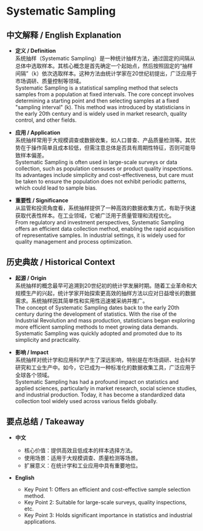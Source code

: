 # Systematic Sampling

## 中文解释 / English Explanation

* **定义 / Definition**  
  系统抽样（Systematic Sampling）是一种统计抽样方法，通过固定的间隔从总体中选取样本。其核心概念是首先确定一个起始点，然后按照固定的“抽样间隔”（k）依次选取样本。这种方法由统计学家在20世纪初提出，广泛应用于市场调研、质量控制等领域。  
  Systematic Sampling is a statistical sampling method that selects samples from a population at fixed intervals. The core concept involves determining a starting point and then selecting samples at a fixed "sampling interval" (k). This method was introduced by statisticians in the early 20th century and is widely used in market research, quality control, and other fields.

* **应用 / Application**  
  系统抽样常用于大规模调查或数据收集，如人口普查、产品质量检测等。其优势在于操作简单且成本较低，但需注意总体是否具有周期性特征，否则可能导致样本偏差。  
  Systematic Sampling is often used in large-scale surveys or data collection, such as population censuses or product quality inspections. Its advantages include simplicity and cost-effectiveness, but care must be taken to ensure the population does not exhibit periodic patterns, which could lead to sample bias.

* **重要性 / Significance**  
  从监管和投资角度看，系统抽样提供了一种高效的数据收集方式，有助于快速获取代表性样本。在工业领域，它被广泛用于质量管理和流程优化。  
  From regulatory and investment perspectives, Systematic Sampling offers an efficient data collection method, enabling the rapid acquisition of representative samples. In industrial settings, it is widely used for quality management and process optimization.

## 历史典故 / Historical Context

* **起源 / Origin**  
  系统抽样的概念最早可追溯到20世纪初的统计学发展时期。随着工业革命和大规模生产的兴起，统计学家开始探索更高效的抽样方法以应对日益增长的数据需求。系统抽样因其简单性和实用性迅速被采纳并推广。  
  The concept of Systematic Sampling dates back to the early 20th century during the development of statistics. With the rise of the Industrial Revolution and mass production, statisticians began exploring more efficient sampling methods to meet growing data demands. Systematic Sampling was quickly adopted and promoted due to its simplicity and practicality.

* **影响 / Impact**  
  系统抽样对统计学和应用科学产生了深远影响，特别是在市场调研、社会科学研究和工业生产中。如今，它已成为一种标准化的数据收集工具，广泛应用于全球各个领域。  
  Systematic Sampling has had a profound impact on statistics and applied sciences, particularly in market research, social science studies, and industrial production. Today, it has become a standardized data collection tool widely used across various fields globally.

## 要点总结 / Takeaway

* **中文**  
  - 核心价值：提供高效且低成本的样本选择方法。  
  - 使用场景：适用于大规模调查、质量检测等场景。  
  - 扩展意义：在统计学和工业应用中具有重要地位。

* **English**  
  - Key Point 1: Offers an efficient and cost-effective sample selection method.  
  - Key Point 2: Suitable for large-scale surveys, quality inspections, etc.  
  - Key Point 3: Holds significant importance in statistics and industrial applications.